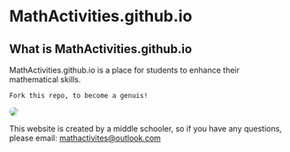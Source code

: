 # MathActivities.github.io
## What is MathActivities.github.io
MathActivities.github.io is a place for students to enhance their mathematical skills.
```
Fork this repo, to become a genuis!
```
<img src = "//mathactivities.github.io/images/mathlogo.png" style = "border-radius:50%;"><br>






This website is created by a middle schooler, so if you have any questions, please email: mathactivites@outlook.com